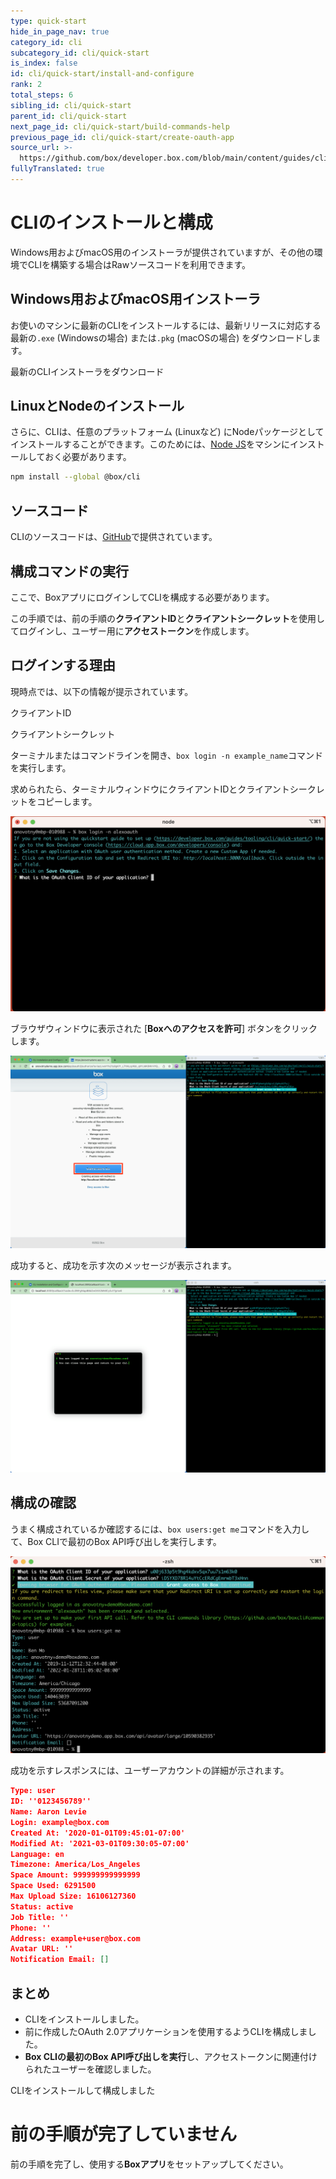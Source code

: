 ```yaml
---
type: quick-start
hide_in_page_nav: true
category_id: cli
subcategory_id: cli/quick-start
is_index: false
id: cli/quick-start/install-and-configure
rank: 2
total_steps: 6
sibling_id: cli/quick-start
parent_id: cli/quick-start
next_page_id: cli/quick-start/build-commands-help
previous_page_id: cli/quick-start/create-oauth-app
source_url: >-
  https://github.com/box/developer.box.com/blob/main/content/guides/cli/quick-start/2-install-and-configure.md
fullyTranslated: true
---
```

# CLIのインストールと構成

<Choice option="cli.app_type" value="create_new,use_existing,clicked" color="none">

Windows用およびmacOS用のインストーラが提供されていますが、その他の環境でCLIを構築する場合はRawソースコードを利用できます。

## Windows用およびmacOS用インストーラ

お使いのマシンに最新のCLIをインストールするには、最新リリースに対応する最新の`.exe` (Windowsの場合) または`.pkg` (macOSの場合) をダウンロードします。

<CTA to="https://github.com/box/boxcli/releases">

最新のCLIインストーラをダウンロード

</CTA>

## LinuxとNodeのインストール

さらに、CLIは、任意のプラットフォーム (Linuxなど) にNodeパッケージとしてインストールすることができます。このためには、[Node JS](https://nodejs.org/)をマシンにインストールしておく必要があります。

```bash
npm install --global @box/cli
```

## ソースコード

CLIのソースコードは、[GitHub][cli]で提供されています。

## 構成コマンドの実行

ここで、BoxアプリにログインしてCLIを構成する必要があります。

この手順では、前の手順の**クライアントID**と**クライアントシークレット**を使用してログインし、ユーザー用に**アクセストークン**を作成します。

## ログインする理由

現時点では、以下の情報が提示されています。

<Store disabled inline id="cli_credentials.client_id">

クライアントID

</Store>

<Store disabled inline obscured id="cli_credentials.client_secret">

クライアントシークレット

</Store>

<!-- markdownlint-disable line-length -->

<!--alex ignore execute-->

ターミナルまたはコマンドラインを開き、`box login -n example_name`コマンドを実行します。

求められたら、ターミナルウィンドウにクライアントIDとクライアントシークレットをコピーします。

<!-- markdownlint-enable line-length -->

<ImageFrame center>

![CLIログイン](../images/cli-login.png)

</ImageFrame>

ブラウザウィンドウに表示された \[**Boxへのアクセスを許可**] ボタンをクリックします。

<ImageFrame center>

![CLIにアクセスを許可](../images/cli-grant-access.png)

</ImageFrame>

成功すると、成功を示す次のメッセージが表示されます。

<ImageFrame center>

![CLI環境の設定](../images/cli-env-setup.png)

</ImageFrame>

## 構成の確認

うまく構成されているか確認するには、`box users:get me`コマンドを入力して、Box CLIで最初のBox API呼び出しを実行します。

<ImageFrame center>

![CLIのユーザー呼び出し](../images/cli-first-call.png)

</ImageFrame>

成功を示すレスポンスには、ユーザーアカウントの詳細が示されます。

```json
Type: user
ID: ''0123456789''
Name: Aaron Levie
Login: example@box.com
Created At: '2020-01-01T09:45:01-07:00'
Modified At: '2021-03-01T09:30:05-07:00'
Language: en
Timezone: America/Los_Angeles
Space Amount: 999999999999999
Space Used: 6291500
Max Upload Size: 16106127360
Status: active
Job Title: ''
Phone: ''
Address: example+user@box.com
Avatar URL: ''
Notification Email: []
```

## まとめ

* CLIをインストールしました。
* 前に作成したOAuth 2.0アプリケーションを使用するようCLIを構成しました。
* **Box CLIの最初のBox API呼び出しを実行**し、アクセストークンに関連付けられたユーザーを確認しました。

<Next>

CLIをインストールして構成しました

</Next>

</Choice>

<Choice option="cli.app_type" unset color="none">

<Message danger>

# 前の手順が完了していません

前の手順を完了し、使用する**Boxアプリ**をセットアップしてください。

</Message>

</Choice>

[cli]: https://github.com/box/boxcli

[auth]: g://authentication/jwt/without-sdk/

[sa]: g://getting-started/user-types/service-account/

[at]: g://authentication/tokens/

[dc]: https://app.box.com/developers/console
